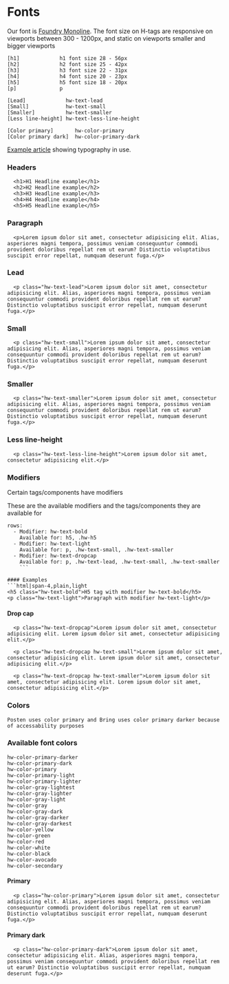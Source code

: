 # Fonts

Our font is [Foundry Monoline](https://www.fonts.com/font/the-foundry/foundry-monoline).
The font size on H-tags are responsive on viewports between 300 - 1200px, and static on viewports smaller and bigger viewports

```code
[h1]             h1 font size 28 - 56px
[h2]             h2 font size 25 - 42px
[h3]             h3 font size 22 - 31px
[h4]             h4 font size 20 - 23px
[h5]             h5 font size 18 - 20px
[p]              p

[Lead]             hw-text-lead
[Small]            hw-text-small
[Smaller]          hw-text-smaller
[Less line-height] hw-text-less-line-height

[Color primary]       hw-color-primary
[Color primary dark]  hw-color-primary-dark
```

[Example article](https://www.bring.no/test/articles/designsystems) showing typography in use.

### Headers

```html|span-6,plain,light
  <h1>H1 Headline example</h1>
  <h2>H2 Headline example</h2>
  <h3>H3 Headline example</h3>
  <h4>H4 Headline example</h4>
  <h5>H5 Headline example</h5>
```

### Paragraph

```html|span-4,plain,light
  <p>Lorem ipsum dolor sit amet, consectetur adipisicing elit. Alias, asperiores magni tempora, possimus veniam consequuntur commodi provident doloribus repellat rem ut earum? Distinctio voluptatibus suscipit error repellat, numquam deserunt fuga.</p>
```

### Lead
```html|span-4,plain,light
  <p class="hw-text-lead">Lorem ipsum dolor sit amet, consectetur adipisicing elit. Alias, asperiores magni tempora, possimus veniam consequuntur commodi provident doloribus repellat rem ut earum? Distinctio voluptatibus suscipit error repellat, numquam deserunt fuga.</p>
```

### Small
```html|span-4,plain,light
  <p class="hw-text-small">Lorem ipsum dolor sit amet, consectetur adipisicing elit. Alias, asperiores magni tempora, possimus veniam consequuntur commodi provident doloribus repellat rem ut earum? Distinctio voluptatibus suscipit error repellat, numquam deserunt fuga.</p>
```

### Smaller
```html|span-4,plain,light
  <p class="hw-text-smaller">Lorem ipsum dolor sit amet, consectetur adipisicing elit. Alias, asperiores magni tempora, possimus veniam consequuntur commodi provident doloribus repellat rem ut earum? Distinctio voluptatibus suscipit error repellat, numquam deserunt fuga.</p>
```

### Less line-height
```html|span-2,plain,light
  <p class="hw-text-less-line-height">Lorem ipsum dolor sit amet, consectetur adipisicing elit.</p>
```

### Modifiers
Certain tags/components have modifiers 

These are the available modifiers and the tags/components they are available for


```table
rows:
  - Modifier: hw-text-bold
    Available for: h5, .hw-h5
  - Modifier: hw-text-light
    Available for: p, .hw-text-small, .hw-text-smaller
  - Modifier: hw-text-dropcap
    Available for: p, .hw-text-lead, .hw-text-small, .hw-text-smaller
    ```

#### Examples
```html|span-4,plain,light
<h5 class="hw-text-bold">H5 tag with modifier hw-text-bold</h5>
<p class="hw-text-light">Paragraph with modifier hw-text-light</p>
```

#### Drop cap
```html|span-2,plain,light
  <p class="hw-text-dropcap">Lorem ipsum dolor sit amet, consectetur adipisicing elit. Lorem ipsum dolor sit amet, consectetur adipisicing elit.</p>
```
```html|span-2,plain,light
  <p class="hw-text-dropcap hw-text-small">Lorem ipsum dolor sit amet, consectetur adipisicing elit. Lorem ipsum dolor sit amet, consectetur adipisicing elit.</p>
```
```html|span-2,plain,light
  <p class="hw-text-dropcap hw-text-smaller">Lorem ipsum dolor sit amet, consectetur adipisicing elit. Lorem ipsum dolor sit amet, consectetur adipisicing elit.</p>
```

### Colors
```hint
Posten uses color primary and Bring uses color primary darker because of accessability purposes
```

### Available font colors
```code
hw-color-primary-darker
hw-color-primary-dark
hw-color-primary
hw-color-primary-light
hw-color-primary-lighter
hw-color-gray-lightest
hw-color-gray-lighter
hw-color-gray-light
hw-color-gray
hw-color-gray-dark
hw-color-gray-darker
hw-color-gray-darkest
hw-color-yellow
hw-color-green
hw-color-red
hw-color-white
hw-color-black
hw-color-avocado
hw-color-secondary
```

#### Primary
```html|span-4,plain,light
  <p class="hw-color-primary">Lorem ipsum dolor sit amet, consectetur adipisicing elit. Alias, asperiores magni tempora, possimus veniam consequuntur commodi provident doloribus repellat rem ut earum? Distinctio voluptatibus suscipit error repellat, numquam deserunt fuga.</p>
```

#### Primary dark
```html|span-4,plain,light
  <p class="hw-color-primary-dark">Lorem ipsum dolor sit amet, consectetur adipisicing elit. Alias, asperiores magni tempora, possimus veniam consequuntur commodi provident doloribus repellat rem ut earum? Distinctio voluptatibus suscipit error repellat, numquam deserunt fuga.</p>
```


